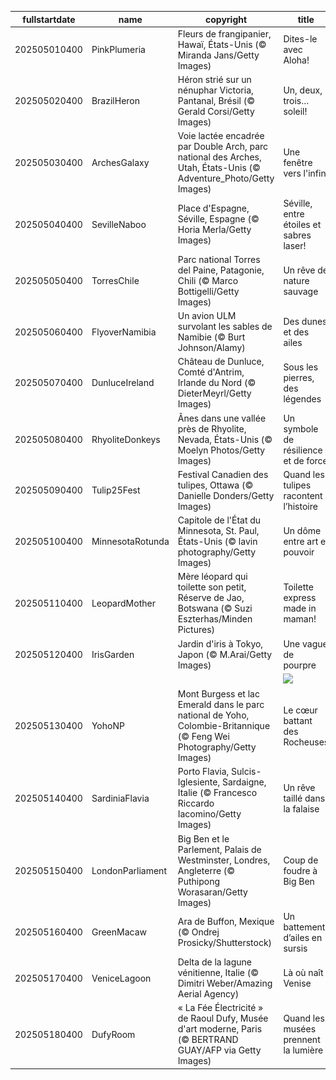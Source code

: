 |fullstartdate|name|copyright|title|image|
|--|--|--|--|--|
202505010400|PinkPlumeria|Fleurs de frangipanier, Hawaï, États-Unis (© Miranda Jans/Getty Images)|Dites-le avec Aloha!|![](/fr-CA/2025/05/202505010400PinkPlumeria.jpg)|
202505020400|BrazilHeron|Héron strié sur un nénuphar Victoria, Pantanal, Brésil (© Gerald Corsi/Getty Images)|Un, deux, trois… soleil!|![](/fr-CA/2025/05/202505020400BrazilHeron.jpg)|
202505030400|ArchesGalaxy|Voie lactée encadrée par Double Arch, parc national des Arches, Utah, États-Unis (© Adventure_Photo/Getty Images)|Une fenêtre vers l'infini|![](/fr-CA/2025/05/202505030400ArchesGalaxy.jpg)|
202505040400|SevilleNaboo|Place d'Espagne, Séville, Espagne (© Horia Merla/Getty Images)|Séville, entre étoiles et sabres laser!|![](/fr-CA/2025/05/202505040400SevilleNaboo.jpg)|
202505050400|TorresChile|Parc national Torres del Paine, Patagonie, Chili (© Marco Bottigelli/Getty Images)|Un rêve de nature sauvage|![](/fr-CA/2025/05/202505050400TorresChile.jpg)|
202505060400|FlyoverNamibia|Un avion ULM survolant les sables de Namibie (© Burt Johnson/Alamy)|Des dunes et des ailes|![](/fr-CA/2025/05/202505060400FlyoverNamibia.jpg)|
202505070400|DunluceIreland|Château de Dunluce, Comté d'Antrim, Irlande du Nord (© DieterMeyrl/Getty Images)|Sous les pierres, des légendes|![](/fr-CA/2025/05/202505070400DunluceIreland.jpg)|
202505080400|RhyoliteDonkeys|Ânes dans une vallée près de Rhyolite, Nevada, États-Unis (© Moelyn Photos/Getty Images)|Un symbole de résilience et de force|![](/fr-CA/2025/05/202505080400RhyoliteDonkeys.jpg)|
202505090400|Tulip25Fest|Festival Canadien des tulipes, Ottawa (© Danielle Donders/Getty Images)|Quand les tulipes racontent l’histoire|![](/fr-CA/2025/05/202505090400Tulip25Fest.jpg)|
202505100400|MinnesotaRotunda|Capitole de l'État du Minnesota, St. Paul, États-Unis (© lavin photography/Getty Images)|Un dôme entre art et pouvoir|![](/fr-CA/2025/05/202505100400MinnesotaRotunda.jpg)|
202505110400|LeopardMother|Mère léopard qui toilette son petit, Réserve de Jao, Botswana (© Suzi Eszterhas/Minden Pictures)|Toilette express made in maman!|![](/fr-CA/2025/05/202505110400LeopardMother.jpg)|
202505120400|IrisGarden|Jardin d'iris à Tokyo, Japon (© M.Arai/Getty Images)|Une vague de pourpre|![](/fr-CA/2025/05/202505120400IrisGarden.jpg)|
||||![](/fr-CA/2025/05/.jpg)|
202505130400|YohoNP|Mont Burgess et lac Emerald dans le parc national de Yoho, Colombie-Britannique (© Feng Wei Photography/Getty Images)|Le cœur battant des Rocheuses|![](/fr-CA/2025/05/202505130400YohoNP.jpg)|
202505140400|SardiniaFlavia|Porto Flavia, Sulcis-Iglesiente, Sardaigne, Italie (© Francesco Riccardo Iacomino/Getty Images)|Un rêve taillé dans la falaise|![](/fr-CA/2025/05/202505140400SardiniaFlavia.jpg)|
202505150400|LondonParliament|Big Ben et le Parlement, Palais de Westminster, Londres, Angleterre (© Puthipong Worasaran/Getty Images)|Coup de foudre à Big Ben|![](/fr-CA/2025/05/202505150400LondonParliament.jpg)|
202505160400|GreenMacaw|Ara de Buffon, Mexique (© Ondrej Prosicky/Shutterstock)|Un battement d’ailes en sursis|![](/fr-CA/2025/05/202505160400GreenMacaw.jpg)|
202505170400|VeniceLagoon|Delta de la lagune vénitienne, Italie (© Dimitri Weber/Amazing Aerial Agency)|Là où naît Venise|![](/fr-CA/2025/05/202505170400VeniceLagoon.jpg)|
202505180400|DufyRoom|« La Fée Électricité » de Raoul Dufy, Musée d'art moderne, Paris (© BERTRAND GUAY/AFP via Getty Images)|Quand les musées prennent la lumière|![](/fr-CA/2025/05/202505180400DufyRoom.jpg)|
